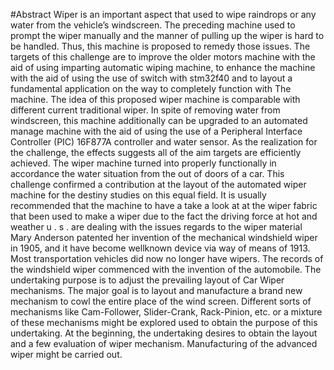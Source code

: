 #Abstract
Wiper is an important aspect that used to wipe raindrops or any water from the vehicle’s windscreen. The preceding machine 
used to prompt the wiper manually and the manner of pulling up the wiper is hard to be handled. Thus, this machine is 
proposed to remedy those issues. The targets of this challenge are to improve the older motors machine with the aid of using imparting automatic 
wiping machine, to enhance the machine with the aid of using the use of switch with stm32f40 and to layout a fundamental application on the way to completely function with The machine.
The idea of this proposed wiper machine is comparable with different current traditional wiper. In spite of removing 
water from windscreen, this machine additionally can be upgraded to an automated manage machine with the aid of using the use of a Peripheral Interface 
Controller (PIC) 16F877A controller and water sensor. As the realization for the challenge, the effects suggests all of the aim 
targets are efficiently achieved. The wiper machine turned into properly functionally in accordance the water situation from the out of doors of a 
car. This challenge confirmed a contribution at the layout of the automated wiper machine for the destiny studies on this equal field.
It is usually recommended that the machine to have a take a look at at the wiper fabric that been used to make a wiper due to the fact the driving force at hot 
and weather u . s . are dealing with the issues regards to the wiper material
Mary Anderson patented her invention of the mechanical windshield wiper in 1905, and it have become wellknown device via way of means of 1913. Most transportation vehicles did now no longer have wipers.
The records of the windshield wiper commenced with the invention of the automobile. The undertaking purpose is to adjust the prevailing layout of Car Wiper 
mechanisms. The major goal is to layout and manufacture a brand new mechanism to cowl the entire place of the wind screen. Different sorts of mechanisms like 
Cam-Follower, Slider-Crank, Rack-Pinion, etc. or a mixture of these mechanisms might be explored used to obtain the purpose of this undertaking. At the 
beginning, the undertaking desires to obtain the layout and a few evaluation of wiper mechanism. Manufacturing of the advanced wiper might be carried out.
